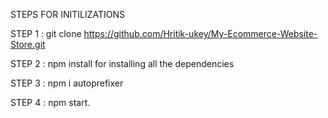 STEPS FOR INITILIZATIONS

STEP 1 : git clone https://github.com/Hritik-ukey/My-Ecommerce-Website-Store.git    
       
STEP 2 : npm install for installing all the dependencies                
 
STEP 3 : npm i autoprefixer         
               
STEP 4 : npm start. 
 
        
 
  
